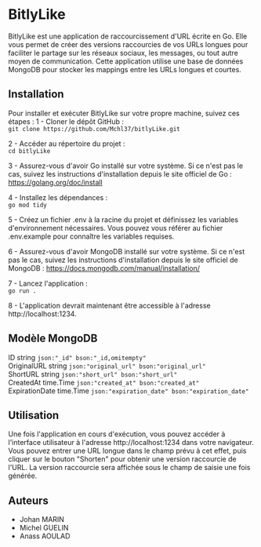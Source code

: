 # BitlyLike

BitlyLike est une application de raccourcissement d'URL écrite en Go. Elle vous permet de créer des versions raccourcies de vos URLs longues pour faciliter le partage sur les réseaux sociaux, les messages, ou tout autre moyen de communication. Cette application utilise une base de données MongoDB pour stocker les mappings entre les URLs longues et courtes.

## Installation

Pour installer et exécuter BitlyLike sur votre propre machine, suivez ces étapes :
1 - Cloner le dépôt GitHub :<br/>
`git clone https://github.com/Mchl37/bitlyLike.git`

2 - Accéder au répertoire du projet :<br/>
`cd bitlyLike`

3 - Assurez-vous d'avoir Go installé sur votre système. Si ce n'est pas le cas, suivez les instructions d'installation depuis le site officiel de Go : https://golang.org/doc/install

4 - Installez les dépendances :<br/>
`go mod tidy`

5 - Créez un fichier .env à la racine du projet et définissez les variables d'environnement nécessaires. Vous pouvez vous référer au fichier .env.example pour connaître les variables requises.

6 - Assurez-vous d'avoir MongoDB installé sur votre système. Si ce n'est pas le cas, suivez les instructions d'installation depuis le site officiel de MongoDB : https://docs.mongodb.com/manual/installation/

7 - Lancez l'application :<br/>
`go run .`

8 - L'application devrait maintenant être accessible à l'adresse http://localhost:1234.

## Modèle MongoDB
ID             string    `json:"_id" bson:"_id,omitempty"`<br/>
OriginalURL    string    `json:"original_url" bson:"original_url"`<br/>
ShortURL       string    `json:"short_url" bson:"short_url"`<br/>
CreatedAt      time.Time `json:"created_at" bson:"created_at"`<br/>
ExpirationDate time.Time `json:"expiration_date" bson:"expiration_date"`

## Utilisation

Une fois l'application en cours d'exécution, vous pouvez accéder à l'interface utilisateur à l'adresse http://localhost:1234 dans votre navigateur. Vous pouvez entrer une URL longue dans le champ prévu à cet effet, puis cliquer sur le bouton "Shorten" pour obtenir une version raccourcie de l'URL. La version raccourcie sera affichée sous le champ de saisie une fois générée.

## Auteurs

- Johan MARIN
- Michel GUELIN
- Anass AOULAD
